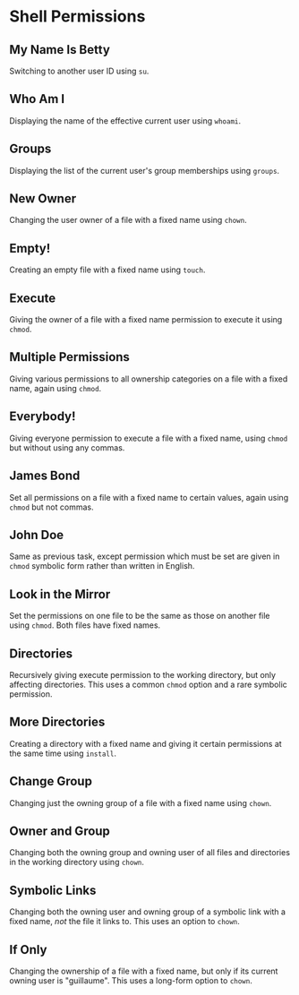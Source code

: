 # Shell Permissions

## My Name Is Betty
Switching to another user ID using `su`.

## Who Am I
Displaying the name of the effective current user using `whoami`.

## Groups
Displaying the list of the current user's group memberships using `groups`.

## New Owner
Changing the user owner of a file with a fixed name using `chown`.

## Empty!
Creating an empty file with a fixed name using `touch`.

## Execute
Giving the owner of a file with a fixed name permission to execute it using `chmod`.

## Multiple Permissions
Giving various permissions to all ownership categories on a file with a fixed name, again using `chmod`.

## Everybody!
Giving everyone permission to execute a file with a fixed name, using `chmod` but without using any commas.

## James Bond
Set all permissions on a file with a fixed name to certain values, again using `chmod` but not commas.

## John Doe
Same as previous task, except permission which must be set are given in `chmod` symbolic form rather than written in English.

## Look in the Mirror
Set the permissions on one file to be the same as those on another file using `chmod`. Both files have fixed names.

## Directories
Recursively giving execute permission to the working directory, but only affecting directories. This uses a common `chmod` option and a rare symbolic permission.

## More Directories
Creating a directory with a fixed name and giving it certain permissions at the same time using `install`.

## Change Group
Changing just the owning group of a file with a fixed name using `chown`.

## Owner and Group
Changing both the owning group and owning user of all files and directories in the working directory using `chown`.

## Symbolic Links
Changing both the owning user and owning group of a symbolic link with a fixed name, _not_ the file it links to. This uses an option to `chown`.

## If Only
Changing the ownership of a file with a fixed name, but only if its current owning user is "guillaume". This uses a long-form option to `chown`.
